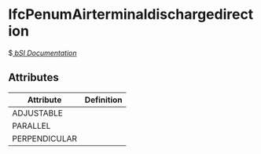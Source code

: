 IfcPenumAirterminaldischargedirection
=====================================
$[ _bSI
Documentation_](https://standards.buildingsmart.org/IFC/DEV/IFC4_2/FINAL/HTML/schema//pset/penum_airterminaldischargedirection.htm)


Attributes
----------
| Attribute     | Definition   |
|---------------|--------------|
| ADJUSTABLE    |              |
| PARALLEL      |              |
| PERPENDICULAR |              |
